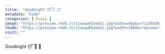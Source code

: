 ```yaml
---
title:  "Goodnight 😴🌙 🤪"
metadate: "hide"
categories: [ Pussy ]
image: "https://preview.redd.it/11oeqw05avk51.jpg?auto=webp&s=7c210d30afa59103db855bd4830f04c7ddf04475"
thumb: "https://preview.redd.it/11oeqw05avk51.jpg?width=1080&crop=smart&auto=webp&s=886f84562cf53ad70c25679984a0d016e1ddb668"
visit: ""
---
```

Goodnight 😴🌙 🤪
